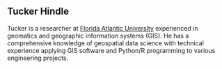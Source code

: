## Tucker Hindle

Tucker is a researcher at [Florida Atlantic University](https://www.fau.edu) experienced in geomatics and geographic information systems (GIS). He has a comprehensive knowledge of geospatial data science with technical experience applying GIS software and Python/R programming to various engineering projects.
